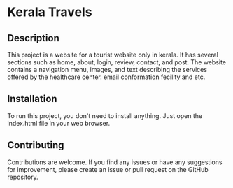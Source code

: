 
# Kerala Travels
## Description
  This project is a website for a tourist website only in kerala. It has several sections such as home, about, login, review, contact, and post. The website contains a navigation menu, images, and text describing the services offered by the healthcare center.
  email conformation fecility and etc.
  ## Installation
To run this project, you don't need to install anything. Just open the index.html file in your web browser.

## Contributing
Contributions are welcome. If you find any issues or have any suggestions for improvement, please create an issue or pull request on the GitHub repository.

